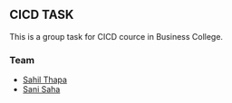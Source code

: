 ## CICD TASK

This is a group task for CICD cource in Business College.

### Team

- [Sahil Thapa](https://github.com/sahilt2)
- [Sani Saha](https://github.com/sanisaha)
